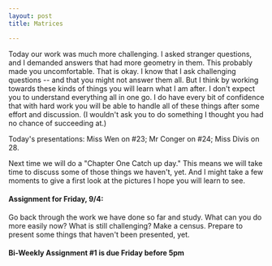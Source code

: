 ```yaml
---
layout: post
title: Matrices

---
```


Today our work was much more challenging. I asked stranger questions, and I demanded
answers that had more geometry in them. This probably made you uncomfortable. That
is okay. I know that I ask challenging questions -- and that you might not answer
them all. But I think by working towards these kinds of things you will learn
what I am after. I don't expect you to understand everything all in one go.
I do have every bit of confidence that with hard work you will be able to handle
all of these things after some effort and discussion. (I wouldn't ask you to do
something I thought you had no chance of succeeding at.)

Today's presentations: Miss Wen on \#23; Mr Conger on \#24; Miss Divis on 28.

Next time we will do a "Chapter One Catch up day." This means we will take time
to discuss some of those things we haven't, yet. And I might take a few moments
to give a first look at the pictures I hope you will learn to see.

#### Assignment for Friday, 9/4:

Go back through the work we have done so far and study. What can you do more easily
now? What is still challenging? Make a census. Prepare to present some things
that haven't been presented, yet.

#### Bi-Weekly Assignment \#1 is due Friday before 5pm
